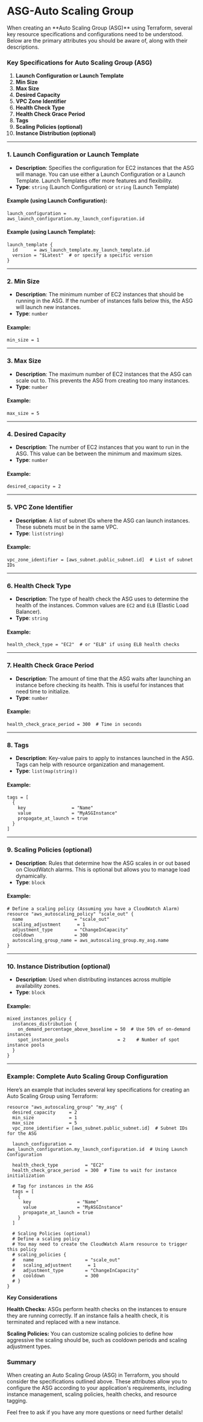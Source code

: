 <h1>ASG-Auto Scaling Group</h1>
When creating an **Auto Scaling Group (ASG)** using Terraform, several key resource specifications and configurations need to be understood. Below are the primary attributes you should be aware of, along with their descriptions.

### Key Specifications for Auto Scaling Group (ASG)

1. **Launch Configuration or Launch Template**
2. **Min Size**
3. **Max Size**
4. **Desired Capacity**
5. **VPC Zone Identifier**
6. **Health Check Type**
7. **Health Check Grace Period**
8. **Tags**
9. **Scaling Policies (optional)**
10. **Instance Distribution (optional)**

---

### 1. **Launch Configuration or Launch Template**
- **Description**: Specifies the configuration for EC2 instances that the ASG will manage. You can use either a Launch Configuration or a Launch Template. Launch Templates offer more features and flexibility.
- **Type**: `string` (Launch Configuration) or `string` (Launch Template)

#### Example (using Launch Configuration):
```hcl
launch_configuration = aws_launch_configuration.my_launch_configuration.id
```

#### Example (using Launch Template):
```hcl
launch_template {
  id      = aws_launch_template.my_launch_template.id
  version = "$Latest"  # or specify a specific version
}
```

---

### 2. **Min Size**
- **Description**: The minimum number of EC2 instances that should be running in the ASG. If the number of instances falls below this, the ASG will launch new instances.
- **Type**: `number`

#### Example:
```hcl
min_size = 1
```

---

### 3. **Max Size**
- **Description**: The maximum number of EC2 instances that the ASG can scale out to. This prevents the ASG from creating too many instances.
- **Type**: `number`

#### Example:
```hcl
max_size = 5
```

---

### 4. **Desired Capacity**
- **Description**: The number of EC2 instances that you want to run in the ASG. This value can be between the minimum and maximum sizes.
- **Type**: `number`

#### Example:
```hcl
desired_capacity = 2
```

---

### 5. **VPC Zone Identifier**
- **Description**: A list of subnet IDs where the ASG can launch instances. These subnets must be in the same VPC.
- **Type**: `list(string)`

#### Example:
```hcl
vpc_zone_identifier = [aws_subnet.public_subnet.id]  # List of subnet IDs
```

---

### 6. **Health Check Type**
- **Description**: The type of health check the ASG uses to determine the health of the instances. Common values are `EC2` and `ELB` (Elastic Load Balancer).
- **Type**: `string`

#### Example:
```hcl
health_check_type = "EC2"  # or "ELB" if using ELB health checks
```

---

### 7. **Health Check Grace Period**
- **Description**: The amount of time that the ASG waits after launching an instance before checking its health. This is useful for instances that need time to initialize.
- **Type**: `number`

#### Example:
```hcl
health_check_grace_period = 300  # Time in seconds
```

---

### 8. **Tags**
- **Description**: Key-value pairs to apply to instances launched in the ASG. Tags can help with resource organization and management.
- **Type**: `list(map(string))`

#### Example:
```hcl
tags = [
  {
    key                 = "Name"
    value               = "MyASGInstance"
    propagate_at_launch = true
  }
]
```

---

### 9. **Scaling Policies (optional)**
- **Description**: Rules that determine how the ASG scales in or out based on CloudWatch alarms. This is optional but allows you to manage load dynamically.
- **Type**: `block`

#### Example:
```hcl
# Define a scaling policy (Assuming you have a CloudWatch Alarm)
resource "aws_autoscaling_policy" "scale_out" {
  name                   = "scale_out"
  scaling_adjustment      = 1
  adjustment_type        = "ChangeInCapacity"
  cooldown               = 300
  autoscaling_group_name = aws_autoscaling_group.my_asg.name
}
```

---

### 10. **Instance Distribution (optional)**
- **Description**: Used when distributing instances across multiple availability zones.
- **Type**: `block`

#### Example:
```hcl
mixed_instances_policy {
  instances_distribution {
    on_demand_percentage_above_baseline = 50  # Use 50% of on-demand instances
    spot_instance_pools                  = 2    # Number of spot instance pools
  }
}
```

---

### Example: Complete Auto Scaling Group Configuration

Here’s an example that includes several key specifications for creating an Auto Scaling Group using Terraform:

```hcl
resource "aws_autoscaling_group" "my_asg" {
  desired_capacity     = 2
  min_size             = 1
  max_size             = 5
  vpc_zone_identifier = [aws_subnet.public_subnet.id]  # Subnet IDs for the ASG

  launch_configuration = aws_launch_configuration.my_launch_configuration.id  # Using Launch Configuration

  health_check_type          = "EC2"
  health_check_grace_period  = 300  # Time to wait for instance initialization

  # Tag for instances in the ASG
  tags = [
    {
      key                 = "Name"
      value               = "MyASGInstance"
      propagate_at_launch = true
    }
  ]

  # Scaling Policies (optional)
  # Define a scaling policy
  # You may need to create the CloudWatch Alarm resource to trigger this policy
  # scaling_policies {
  #   name                   = "scale_out"
  #   scaling_adjustment      = 1
  #   adjustment_type        = "ChangeInCapacity"
  #   cooldown               = 300
  # }
}
```
**Key Considerations**

**Health Checks:** ASGs perform health checks on the instances to ensure they are running correctly. If an instance fails a health check, it is terminated and replaced with a new instance.

**Scaling Policies:** You can customize scaling policies to define how aggressive the scaling should be, such as cooldown periods and scaling adjustment types.

### Summary
When creating an Auto Scaling Group (ASG) in Terraform, you should consider the specifications outlined above. These attributes allow you to configure the ASG according to your application's requirements, including instance management, scaling policies, health checks, and resource tagging.

Feel free to ask if you have any more questions or need further details!
